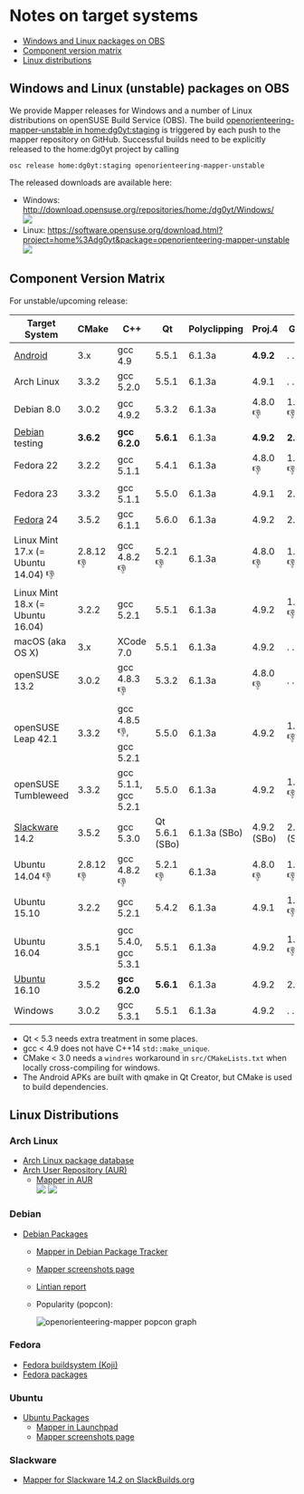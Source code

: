 # Notes on target systems

 * [Windows and Linux packages on OBS](#windows-and-linux-unstable-packages-on-obs)
 * [Component version matrix](#component-version-matrix)
 * [Linux distributions](#linux-distributions)

## Windows and Linux (unstable) packages on OBS

We provide Mapper releases for Windows and a number of Linux distributions on openSUSE Build Service (OBS). The build [openorienteering-mapper-unstable in home:dg0yt:staging](https://build.opensuse.org/package/show/home:dg0yt:staging/openorienteering-mapper-unstable) is triggered by each push to the mapper repository on GitHub. Successful builds need to be explicitly released to the home:dg0yt project by calling

```
osc release home:dg0yt:staging openorienteering-mapper-unstable
```

The released downloads are available here:
- Windows: http://download.opensuse.org/repositories/home:/dg0yt/Windows/ <br />
  ![](https://img.shields.io/website-up-down-green-red/http/download.opensuse.org.svg)
- Linux:   https://software.opensuse.org/download.html?project=home%3Adg0yt&package=openorienteering-mapper-unstable <br />
  ![](https://img.shields.io/website-up-down-green-red/https/software.opensuse.org.svg)


## Component Version Matrix

For unstable/upcoming release:

Target System | CMake       | C++         | Qt          | Polyclipping | Proj.4      |  GDAL       | Remark
--------------|-------------|-------------|-------------|--------------|-------------|-------------|-------------
[Android](Android) | 3.x         | gcc 4.9     | 5.5.1       | 6.1.3a       | **4.9.2**   |  . .        | local build
Arch Linux      | 3.3.2       | gcc 5.2.0   | 5.5.1       | 6.1.3a       | 4.9.1       |  . .        | OBS, [AUR](#arch-linux)
Debian 8.0      | 3.0.2       | gcc 4.9.2   | 5.3.2       | 6.1.3a       | 4.8.0 :-1:  | 1.10.1 :-1: | OBS
[Debian](#debian) testing  | **3.6.2**   | **gcc 6.2.0** | **5.6.1** | 6.1.3a       | **4.9.2**   | **2.1.2**   | OBS, [Debian](#debian)
Fedora 22     | 3.2.2       | gcc 5.1.1   | 5.4.1       | 6.1.3a       | 4.8.0 :-1:  | 1.11.3 :-1: | OBS
Fedora 23     | 3.3.2       | gcc 5.1.1   | 5.5.0       | 6.1.3a       | 4.9.1       | 2.0.1       | OBS
[Fedora](#fedora) 24     | 3.5.2       | gcc 6.1.1   | 5.6.0       | 6.1.3a       | 4.9.2       | 2.0.2       | OBS
Linux Mint 17.x (= Ubuntu 14.04) :-1: | 2.8.12 :-1: | gcc 4.8.2 :-1: | 5.2.1 :-1:  | 6.1.3a    | 4.8.0 :-1:  | 1.10.1 :-1: | no build
Linux Mint 18.x (= Ubuntu 16.04) | 3.2.2      | gcc 5.2.1   | 5.5.1       | 6.1.3a       | 4.9.2   | 1.11.3 :-1: | no build
macOS (aka OS X) | 3.x      | XCode 7.0   | 5.5.1       | 6.1.3a       | 4.9.2       |  . .        | local build
openSUSE 13.2 | 3.0.2       | gcc 4.8.3 :-1: | 5.3.2    | 6.1.3a       | 4.8.0 :-1:  |  . .        | OBS
openSUSE Leap 42.1  | 3.3.2 | gcc 4.8.5 :-1:, gcc 5.2.1 | 5.5.0    | 6.1.3a       | 4.9.2       | 1.11.3 :-1: | OBS
openSUSE Tumbleweed | 3.3.2 | gcc 5.1.1, gcc 5.2.1   | 5.5.0       | 6.1.3a       | 4.9.2       | 1.11.3 :-1: | OBS
[Slackware](#slackware) 14.2 | 3.5.2 | gcc 5.3.0 | Qt 5.6.1 (SBo)  | 6.1.3a (SBo) | 4.9.2 (SBo) | 2.1.2 (SBo) | [SlackBuilds.org](#slackware)
Ubuntu 14.04 :-1: | 2.8.12 :-1: | gcc 4.8.2 :-1: | 5.2.1 :-1:  | 6.1.3a    | 4.8.0 :-1:  | 1.10.1 :-1: | OBS
Ubuntu 15.10  | 3.2.2       | gcc 5.2.1   | 5.4.2       | 6.1.3a       | 4.9.1       | 1.11.2 :-1: | OBS
Ubuntu 16.04  | 3.5.1       | gcc 5.4.0, gcc 5.3.1  | 5.5.1       | 6.1.3a       | 4.9.2       | 1.11.3 :-1: | OBS
[Ubuntu](#ubuntu) 16.10 | 3.5.2 | **gcc 6.2.0**   | **5.6.1** | 6.1.3a       | 4.9.2       | 2.1.1       | OBS, [Launchpad](#ubuntu)
Windows       | 3.0.2       | gcc 5.3.1   | 5.5.1       | 6.1.3a       | 4.9.2       |  . .        | OBS/openSUSE 13.2

* Qt < 5.3 needs extra treatment in some places.
* gcc < 4.9 does not have C++14 ```std::make_unique```.
* CMake < 3.0 needs a ```windres``` workaround in ```src/CMakeLists.txt``` when locally cross-compiling for windows.
* The Android APKs are built with qmake in Qt Creator, but CMake is used to build dependencies.

## Linux Distributions

### Arch Linux

- [Arch Linux package database](https://www.archlinux.org/packages/)
- [Arch User Repository (AUR)](https://aur.archlinux.org/packages/)
  - [Mapper in AUR](https://aur.archlinux.org/packages/?K=openorienteering) <br />
    ![](https://img.shields.io/aur/version/openorienteering-mapper.svg)
    ![](https://img.shields.io/aur/votes/openorienteering-mapper.svg)


### Debian

- [Debian Packages](https://www.debian.org/distrib/packages)
  - [Mapper in Debian Package Tracker](https://tracker.debian.org/pkg/openorienteering-mapper)
  - [Mapper screenshots page](https://screenshots.debian.net/package/openorienteering-mapper)
  - [Lintian report](https://lintian.debian.org/full/gaudenz@debian.org.html#openorienteering-mapper)
  - Popularity (popcon):

    ![openorienteering-mapper popcon graph](https://qa.debian.org/cgi-bin/popcon-png?packages=openorienteering-mapper&show_installed=on&want_legend=on&want_ticks=on&date_fmt=%25Y-%25m&beenhere=1)


### Fedora

- [Fedora buildsystem (Koji)](http://koji.fedoraproject.org/koji/index)
- [Fedora packages](https://apps.fedoraproject.org/packages/)


### Ubuntu

- [Ubuntu Packages](http://packages.ubuntu.com/)
  - [Mapper in Launchpad](https://launchpad.net/ubuntu/+source/openorienteering-mapper)
  - [Mapper screenshots page](https://screenshots.debian.net/package/openorienteering-mapper)

### Slackware

- [Mapper for Slackware 14.2 on SlackBuilds.org](https://slackbuilds.org/repository/14.2/gis/openorienteering-mapper/)